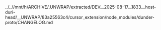 ../..//mnt/h/ARCHIVE/.UNWRAP/extracted/DEV__2025-08-17__1833__host-duri-head/__UNWRAP/83a25563c4/cursor_extension/node_modules/dunder-proto/CHANGELOG.md